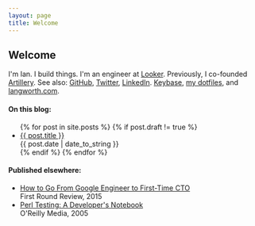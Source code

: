 ```yaml
---
layout: page
title: Welcome
---
```


<h2>Welcome</h2>

<p>
  I'm Ian. I build things.
  I'm an engineer at <a href="https://looker.com/">Looker</a>.
  Previously, I co-founded <a href="https://web.archive.org/web/http://www.artillery.com/news">Artillery</a>.
  See also:
  <a href="https://github.com/statico">GitHub</a>,
  <a href="https://twitter.com/statico">Twitter</a>,
  <a href="https://www.linkedin.com/in/ianlangworth">LinkedIn</a>.
  <a href="https://keybase.io/statico">Keybase</a>,
  <a href="https://github.com/statico/dotfiles">my dotfiles</a>,
  and <a href="https://langworth.com">langworth.com</a>.
</p>

<h4>On this blog:</h4>

<ul class="my-4">
  {% for post in site.posts %}
    {% if post.draft != true %}
      <li class="my-3">
        <a href="{{ post.url }}">{{ post.title }}</a>
        <br/><span class="text-secondary">{{ post.date | date_to_string }}</span>
      </li>
    {% endif %}
  {% endfor %}
</ul>

<h4>Published elsewhere:</h4>

<ul class="my-4">

<li class="my-3">
<a href="http://firstround.com/review/How-to-Go-From-Google-Engineer-to-First-Time-CTO/">How to Go From Google Engineer to First-Time CTO</a>
<br/><span class="text-secondary">First Round Review, 2015</span>
</li>

<li class="my-3">
<a href="http://shop.oreilly.com/product/9780596100926.do">Perl Testing: A Developer's Notebook</a>
<br/><span class="text-secondary">O'Reilly Media, 2005</span>
</li>

</ul>



